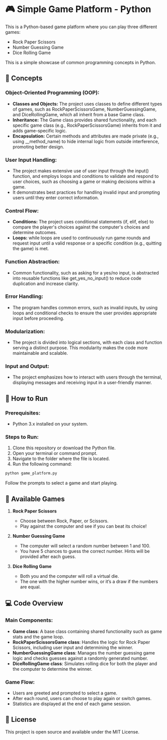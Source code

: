 # 🎮 Simple Game Platform - Python

This is a Python-based game platform where you can play three different games:

- Rock Paper Scissors
- Number Guessing Game
- Dice Rolling Game

This is a simple showcase of common programming concepts in Python.

## 🚀 Concepts

### Object-Oriented Programming (OOP):

- **Classes and Objects:** The project uses classes to define different types of games, such as RockPaperScissorsGame, NumberGuessingGame, and DiceRollingGame, which all inherit from a base Game class.
- **Inheritance:** The Game class provides shared functionality, and each specific game class (e.g., RockPaperScissorsGame) inherits from it and adds game-specific logic.
- **Encapsulation:** Certain methods and attributes are made private (e.g., using \_\_method_name) to hide internal logic from outside interference, promoting better design.

### User Input Handling:

- The project makes extensive use of user input through the input() function, and employs loops and conditions to validate and respond to user choices, such as choosing a game or making decisions within a game.
- It demonstrates best practices for handling invalid input and prompting users until they enter correct information.

### Control Flow:

- **Conditions:** The project uses conditional statements (if, elif, else) to compare the player's choices against the computer's choices and determine outcomes.
- **Loops:** while loops are used to continuously run game rounds and request input until a valid response or a specific condition (e.g., quitting the game) is met.

### Function Abstraction:

- Common functionality, such as asking for a yes/no input, is abstracted into reusable functions like get_yes_no_input() to reduce code duplication and increase clarity.

### Error Handling:

- The program handles common errors, such as invalid inputs, by using loops and conditional checks to ensure the user provides appropriate input before proceeding.

### Modularization:

- The project is divided into logical sections, with each class and function serving a distinct purpose. This modularity makes the code more maintainable and scalable.

### Input and Output:

- The project emphasizes how to interact with users through the terminal, displaying messages and receiving input in a user-friendly manner.

## 📜 How to Run

### Prerequisites:

- Python 3.x installed on your system.

### Steps to Run:

1. Clone this repository or download the Python file.
2. Open your terminal or command prompt.
3. Navigate to the folder where the file is located.
4. Run the following command:

```bash
python game_platform.py
```

Follow the prompts to select a game and start playing.

## 🎲 Available Games

1. **Rock Paper Scissors**

   - Choose between Rock, Paper, or Scissors.
   - Play against the computer and see if you can beat its choice!

2. **Number Guessing Game**

   - The computer will select a random number between 1 and 100.
   - You have 5 chances to guess the correct number. Hints will be provided after each guess.

3. **Dice Rolling Game**
   - Both you and the computer will roll a virtual die.
   - The one with the higher number wins, or it’s a draw if the numbers are equal.

## 💻 Code Overview

### Main Components:

- **Game class**: A base class containing shared functionality such as game stats and the game loop.
- **RockPaperScissorsGame class**: Handles the logic for Rock Paper Scissors, including user input and determining the winner.
- **NumberGuessingGame class**: Manages the number guessing game logic and checks guesses against a randomly generated number.
- **DiceRollingGame class**: Simulates rolling dice for both the player and the computer to determine the winner.

### Game Flow:

- Users are greeted and prompted to select a game.
- After each round, users can choose to play again or switch games.
- Statistics are displayed at the end of each game session.

## 📝 License

This project is open source and available under the MIT License.
